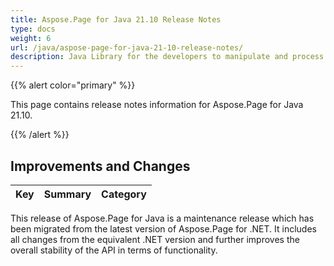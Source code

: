 ```yaml
---
title: Aspose.Page for Java 21.10 Release Notes
type: docs
weight: 6
url: /java/aspose-page-for-java-21-10-release-notes/
description: Java Library for the developers to manipulate and process PS, EPS, and XPS files. Release Notes of Aspose.Page API solution for Java | Release 2021.10
---
```


{{% alert color="primary" %}}

This page contains release notes information for Aspose.Page for Java 21.10.

{{% /alert %}}
## **Improvements and Changes**

|**Key**|**Summary**|**Category**|
| :- | :- | :- |

This release of Aspose.Page for Java is a maintenance release which has been migrated from the latest version of Aspose.Page for .NET. It includes all changes from the equivalent .NET version and further improves the overall stability of the API in terms of functionality.

